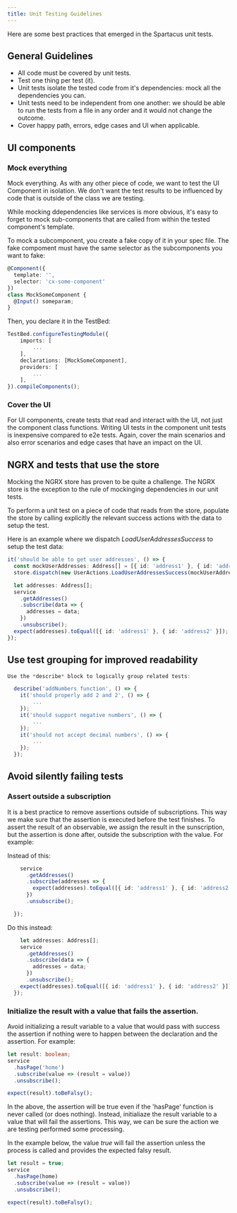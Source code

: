 ```yaml
---
title: Unit Testing Guidelines
---
```


Here are some best practices that emerged in the Spartacus unit tests.

## General Guidelines

- All code must be covered by unit tests.
- Test one thing per test (it).
- Unit tests isolate the tested code from it's dependencies: mock all the dependencies you can.
- Unit tests need to be independent from one another: we should be able to run the tests from a file in any order and it would not change the outcome.
- Cover happy path, errors, edge cases and UI when applicable.

## UI components

### Mock everything

Mock everything. As with any other piece of code, we want to test the UI Component in isolation. We don't want the test results to be influenced by code that is outside of the class we are testing.

While mocking ddependencies like services is more obvious, it's easy to forget to mock sub-components that are called from within the tested component's template.

To mock a subcomponent, you create a fake copy of it in your spec file. The fake compoment must have the same selector as the subcomponents you want to fake:

```typescript
@Component({
  template: '',
  selector: 'cx-some-component'
})
class MockSomeComponent {
  @Input() someparam;
}
```

Then, you declare it in the TestBed:

```typescript
TestBed.configureTestingModule({
    imports: [
        ...
    ],
    declarations: [MockSomeComponent],
    providers: [
        ...
    ],
}).compileComponents();
```

### Cover the UI

For UI components, create tests that read and interact with the UI, not just the component class functions. Writing UI tests in the component unit tests is inexpensive compared to e2e tests. Again, cover the main scenarios and also error scenarios and edge cases that have an impact on the UI.

## NGRX and tests that use the store

Mocking the NGRX store has proven to be quite a challenge. The NGRX store is the exception to the rule of mockinging dependencies in our unit tests.

To perform a unit test on a piece of code that reads from the store, populate the store by calling explicitly the relevant success actions with the data to setup the test.

Here is an example where we dispatch _LoadUserAddressesSuccess_ to setup the test data:

```typescript
it('should be able to get user addresses', () => {
  const mockUserAddresses: Address[] = [{ id: 'address1' }, { id: 'address2' }];
  store.dispatch(new UserActions.LoadUserAddressesSuccess(mockUserAddresses));

  let addresses: Address[];
  service
    .getAddresses()
    .subscribe(data => {
      addresses = data;
    })
    .unsubscribe();
  expect(addresses).toEqual([{ id: 'address1' }, { id: 'address2' }]);
});
```

## Use test grouping for improved readability

```typescript
Use the *describe* block to logically group related tests:

  describe('addNumbers function', () => {
    it('should properly add 2 and 2', () => {
        ...
    });
    it('should support negative numbers', () => {
        ...
    });
    it('should not accept decimal numbers', () => {
        ...
    });
  });
```

## Avoid silently failing tests

### Assert outside a subscription

It is a best practice to remove assertions outside of subscriptions. This way we make sure that the assertion is executed before the test finishes. To assert the result of an observable, we assign the result in the sunscription, but the assertion is done after, outside the subscription with the value. For example:

Instead of this:

```typescript
    service
      .getAddresses()
      .subscribe(addresses => {
        expect(addresses).toEqual([{ id: 'address1' }, { id: 'address2' }]);
      })
      .unsubscribe();

  });
```

Do this instead:

```typescript
    let addresses: Address[];
    service
      .getAddresses()
      .subscribe(data => {
        addresses = data;
      })
      .unsubscribe();
    expect(addresses).toEqual([{ id: 'address1' }, { id: 'address2' }]);
  });
```

### Initialize the result with a value that fails the assertion.

Avoid initializing a result variable to a value that would pass with success the assertion if nothing were to happen between the declaration and the assertion. For example:

```typescript
let result: boolean;
service
  .hasPage('home')
  .subscribe(value => (result = value))
  .unsubscribe();

expect(result).toBeFalsy();
```

In the above, the assertion will be true even if the 'hasPage' function is never called (or does nothing). Instead, initialiaze the result variable to a value that will fail the assertions. This way, we can be sure the action we are testing performed some processing.

In the example below, the value _true_ will fail the assertion unless the process is called and provides the expected falsy result.

```typescript
let result = true;
service
  .hasPage(home)
  .subscribe(value => (result = value))
  .unsubscribe();

expect(result).toBeFalsy();
```
